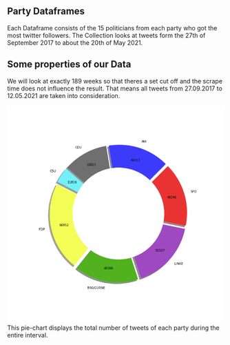 ## Party Dataframes
Each Dataframe consists of the 15 politicians from each party who got the most twitter followers. The Collection looks at tweets form the 27th of September 2017 to about the 20th of May 2021.

## Some properties of our Data
We will look at exactly 189 weeks so that theres a set cut off and the scrape time does not influence the result. That means all tweets from 27.09.2017 to 12.05.2021 are taken into consideration.

![img](./img/pie_number_of_tweets.png)
This pie-chart displays the total number of tweets of each party during the entire interval.